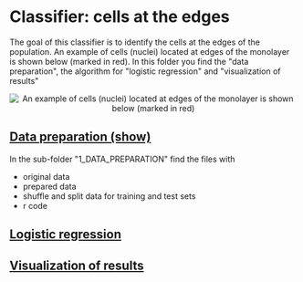 # Classifier: cells at the edges

The goal of this classifier is to identify the cells at the edges of the population. An example of cells (nuclei) located at edges of the monolayer is shown below (marked in red). In this folder you find the "data preparation", the algorithm for "logistic regression" and "visualization of results"

<div style="text-align:center"><img src="/High-Throughput-Screening/IMG/border_cell_example.png" alt="An example of cells (nuclei) located at edges of the monolayer is shown below (marked in red)"> </div>

## [Data preparation (show)](https://cdn.rawgit.com/rempic/High-Throughput-Screening/master/machine_learning_classifiers/BORDERCELLS/1_DATA_PREPARATION/FEATURES_SELECTION_2.html)
In the sub-folder "1_DATA_PREPARATION" find the files with 
  - original data
  - prepared data  
  - shuffle and split data for training and test sets
  - r code

## [Logistic regression](https://cdn.rawgit.com/rempic/High-Throughput-Screening/master/machine_learning_classifiers/BORDERCELLS/)


## [Visualization of results](https://cdn.rawgit.com/rempic/High-Throughput-Screening/master/machine_learning_classifiers/BORDERCELLS/)





